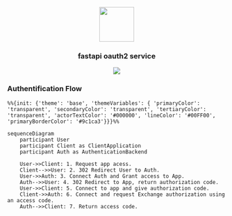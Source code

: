 <div align="center">
  <p>
    <a href="https://pypi.org/project/fastapi_oauth2_service/"><img src="https://github.com/abdoulfataoh/fastapi-oauth2-service/blob/master/docs/icon.png" style="width:80px;height:80px;"></a>
  </p>
  <h3>fastapi oauth2 service</h3>
</div>

<div align="center">
  <p>
    <a href="https://github.com/abdoulfataoh/fastapi-oauth2-service/actions/workflows/test.yaml"><img src="https://github.com/abdoulfataoh/fastapi-oauth2-service/actions/workflows/test.yaml/badge.svg"></a>
  </p>
</div>

### Authentification Flow

```mermaid
%%{init: {'theme': 'base', 'themeVariables': { 'primaryColor': 'transparent', 'secondaryColor': 'transparent', 'tertiaryColor': 'transparent', 'actorTextColor': '#000000', 'lineColor': '#00FF00', 'primaryBorderColor': '#9c1ca3'}}}%%

sequenceDiagram
    participant User
    participant Client as ClientApplication
    participant Auth as AuthenticationBackend

    User->>Client: 1. Request app acess.
    Client-->>User: 2. 302 Redirect User to Auth.
    User->>Auth: 3. Connect Auth and Grant access to App.
    Auth-->>User: 4. 302 Redirect to App, return authorization code.
    User->>Client: 5. Connect to app and give authorization code.
    Client->>Auth: 6. Connect and request Exchange authorization using an access code.
    Auth-->>Client: 7. Return access code.
```

